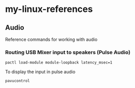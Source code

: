 # my-linux-references

## Audio

Reference commands for working with audio

### Routing USB Mixer input to speakers (Pulse Audio)

```
pactl load-module module-loopback latency_msec=1      
```

To display the input in pulse audio
```
pavucontrol
```